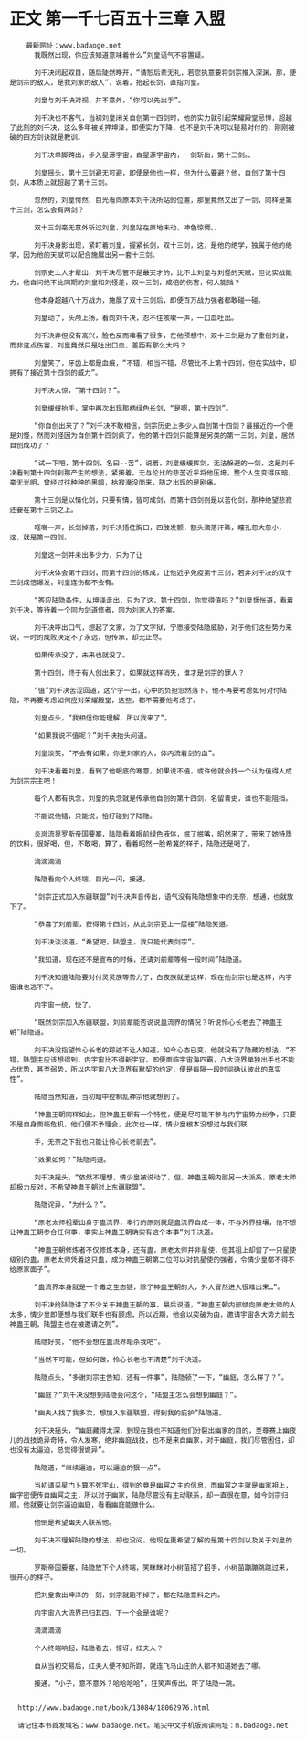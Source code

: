# 正文 第一千七百五十三章 入盟
        最新网址：www.badaoge.net
          我既然出现，你应该知道意味着什么”刘皇语气不容置疑。
      
          刘千决闭起双目，随后陡然睁开，“请恕后辈无礼，若您执意要将剑宗推入深渊，那，便是剑宗的敌人，是我刘家的敌人”，说着，抬起长剑，直指刘皇。
      
          刘皇与刘千决对视，并不意外，“你可以先出手”。
      
          刘千决也不客气，当初刘皇闭关自创第十四剑时，他的实力就引起荣耀殿堂忌惮，超越了此刻的刘千决，这么多年被关押坤泽，即便实力下降，也不是刘千决可以轻易对付的，刚刚被破的四方剑诀就是教训。
      
          刘千决单脚跨出，步入星源宇宙，自星源宇宙内，一剑斩出，第十三剑。、
      
          刘皇摇头，第十三剑避无可避，即便是他也一样，但为什么要避？他，自创了第十四剑，从本质上就超越了第十三剑。
      
          忽然的，刘皇愕然，目光看向原本刘千决所站的位置，那里竟然又出了一剑，同样是第十三剑，怎么会有两剑？
      
          双十三剑毫无意外斩过刘皇，刘皇站在原地未动，神色惊愕。、
      
          刘千决身影出现，紧盯着刘皇，握紧长剑，双十三剑，这，是他的绝学，独属于他的绝学，因为他的天赋可以配合施展出另一套十三剑。
      
          剑宗史上人才辈出，刘千决尽管不是最天才的，比不上刘皇与刘怪的天赋，但论实战能力，他自问绝不比同期的刘皇和刘怪差，双十三剑，成倍的伤害，何人能挡？
      
          他本身超越八十万战力，施展了双十三剑后，即便百万战力强者都敢碰一碰。
      
          刘皇动了，头颅上扬，看向刘千决，忍不住咳嗽一声，一口血吐出。
      
          刘千决非但没有高兴，脸色反而难看了很多，在他预想中，双十三剑是为了重创刘皇，而非这点伤害，刘皇竟然只是吐出口血，差距有那么大吗？
      
          刘皇笑了，牙齿上都是血痕，“不错，相当不错，尽管比不上第十四剑，但在实战中，却拥有了接近第十四剑的威力”。
      
          刘千决大惊，“第十四剑？”。
      
          刘皇缓缓抬手，掌中再次出现那柄绿色长剑，“是啊，第十四剑”。
      
          “你自创出来了？”刘千决不敢相信，剑宗历史上多少人自创第十四剑？最接近的一个便是刘怪，然而刘怪因为自创第十四剑疯了，他的第十四剑只能算是另类的第十三剑，刘皇，居然自创成功了？
      
          “试一下吧，第十四剑，名曰--苦”，说着，刘皇缓缓挥剑，无法躲避的一剑，这是刘千决看到第十四剑刹那产生的想法，紧接着，无与伦比的悲苦近乎将他压垮，整个人生变得灰暗，毫无光明，曾经过往种种的黑暗，枯寂淹没而来，随之出现的是剧痛。
      
          第十三剑是以情化剑，只要有情，皆可成剑，而第十四剑则是以苦化剑，那种绝望悲寂还要在第十三剑之上。
      
          哐啷一声，长剑掉落，刘千决捂住胸口，四肢发颤，额头滴落汗珠，瞳孔忽大忽小，这，就是第十四剑。
      
          刘皇这一剑并未出多少力，只为了让
      
          刘千决体会第十四剑，而第十四剑的练成，让他近乎免疫第十三剑，若非刘千决的双十三剑成倍爆发，刘皇连伤都不会有。
      
          “答应陆隐条件，从坤泽走出，只为了这，第十四剑，你觉得值吗？”刘皇惆怅道，看着刘千决，等待着一个同为剑道修者，同为刘家人的答案。
      
          刘千决呼出口气，想起了文家，为了文字狱，宁愿接受陆隐威胁，对于他们这些势力来说，一时的成败决定不了永远，但传承，却无止尽。
      
          如果传承没了，未来也就没了。
      
          第十四剑，终于有人创出来了，如果就这样消失，谁才是剑宗的罪人？
      
          “值”刘千决苦涩回道，这个字一出，心中的负担忽然落下，他不再要考虑如何对付陆隐，不再要考虑如何应对荣耀殿堂，这些，都不需要他考虑了。
      
          刘皇点头，“我相信你能理解，所以我来了”。
      
          “如果我说不值呢？”刘千决抬头问道。
      
          刘皇淡笑，“不会有如果，你是刘家的人，体内流着剑的血”。
      
          刘千决看着刘皇，看到了他眼底的寒意，如果说不值，或许他就会找一个认为值得人成为剑宗宗主吧！
      
          每个人都有执念，刘皇的执念就是传承他自创的第十四剑，名留青史，谁也不能阻挡。
      
          不能说他错，只能说，恰好碰到了陆隐。
      
          炎岚流界罗斯帝国要塞，陆隐看着眼前绿色液体，抿了抿嘴，昭然来了，带来了她特质的饮料，很好喝，但，不敢喝，算了，看着昭然一脸希冀的样子，陆隐还是喝了。
      
          滴滴滴滴
      
          陆隐看向个人终端，目光一闪，接通。
      
          “剑宗正式加入东疆联盟”刘千决声音传出，语气没有陆隐想象中的无奈，想通，也就放下了。
      
          “恭喜了刘前辈，获得第十四剑，从此剑宗更上一层楼”陆隐笑道。
      
          刘千决淡淡道，“希望吧，陆盟主，我只能代表剑宗”。
      
          “我知道，现在还不是宣布的时候，还请刘前辈等候一段时间”陆隐道。
      
          刘千决知道陆隐要对付灵灵族等势力了，白夜族就是这样，现在他剑宗也是这样，内宇宙谁也逃不了。
      
          内宇宙一统，快了。
      
          “既然剑宗加入东疆联盟，刘前辈能否说说蛊流界的情况？听说怜心长老去了神蛊王朝”陆隐道。
      
          刘千决没指望怜心长老的踪迹不让人知道，如今心态已变，他就没有了隐藏的想法，“不错，陆盟主应该想得到，内宇宙比不得新宇宙，即便面临宇宙海四霸，八大流界单独出手也不能占优势，甚至弱势，所以内宇宙八大流界有默契的约定，便是每隔一段时间确认彼此的真实性”。
      
          陆隐当然知道，当初暗中控制乱神宗他就想到了。
      
          “神蛊王朝同样如此，但神蛊王朝有一个特性，便是尽可能不参与内宇宙势力纷争，只要不是自身面临危机，他们便不予理会，此次也一样，情少皇根本没想过与我们联
      
          手，无奈之下我也只能让怜心长老前去”。
      
          “效果如何？”陆隐问道。
      
          刘千决摇头，“依然不理想，情少皇被说动了，但，神蛊王朝内部另一大派系，原老太师却极力反对，不希望神蛊王朝对上东疆联盟”。
      
          陆隐诧异，“为什么？”。
      
          “原老太师祖辈出身于蛊流界，奉行的原则就是蛊流界自成一体，不与外界接壤，他不想让神蛊王朝参合任何事，事实上神蛊王朝确实有这个本事”刘千决道。
      
          “神蛊王朝修炼者不仅修炼本身，还有蛊，原老太师并非星使，但其祖上却留了一只星使级别的蛊，原老太师凭着这只蛊，成为神蛊王朝第二位可以对抗星使的强者，令情少皇都不得不给原家面子”。
      
          “蛊流界本身就是一个毒之生态链，除了神蛊王朝的人，外人冒然进入很难出来…”。
      
          刘千决给陆隐讲了不少关于神蛊王朝的事，最后说道，“神蛊王朝内部倾向原老太师的人太多，情少皇即便想与我们联手也有顾虑，所以近期，他会以突破为由，邀请宇宙各大势力前去神蛊王朝，陆盟主也在被邀请之列”。
      
          陆隐好笑，“他不会想在蛊流界暗杀我吧”。
      
          “当然不可能，但如何做，怜心长老也不清楚”刘千决道。
      
          陆隐点头，“多谢刘宗主告知，还有一件事”，陆隐顿了一下，“幽庭，怎么样了？”。
      
          “幽庭？”刘千决没想到陆隐会问这个，“陆盟主怎么会想到幽庭？”。
      
          “幽夫人找了我多次，想加入东疆联盟，得到我的庇护”陆隐道。
      
          刘千决摇头，“幽庭藏得太深，到现在我也不知道他们分裂出幽家的目的，至尊赛上幽夜儿的战技诡异奇特，令人发寒，绝非幽庭战技，也不是来自幽家，对于幽庭，我们尽管困住，却也没有太逼迫，总觉得很诡异”。
      
          陆隐道，“继续逼迫，可以逼迫的狠一点”。
      
          当初请采星门卜算不死宇山，得到的竟是幽冥之主的信息，而幽冥之主就是幽家祖上，幽字密便传自幽冥之主，所以对于幽家，陆隐尽管没有主动联系，却一直很在意，如今剑宗归顺，他就要让剑宗逼迫幽庭，看看幽庭能做什么。
      
          他倒是希望幽夫人联系他。
      
          刘千决不理解陆隐的想法，却也没问，他现在更希望了解的是第十四剑以及关于刘皇的一切。
      
          罗斯帝国要塞，陆隐放下个人终端，笑眯眯对小树苗招了招手，小树苗蹦蹦跳跳过来，很开心的样子。
      
          把刘皇救出坤泽的一刻，剑宗就跑不掉了，都在陆隐意料之内。
      
          内宇宙八大流界已归其四，下一个会是谁呢？
      
          滴滴滴滴
      
          个人终端响起，陆隐看去，惊讶，红夫人？
      
          自从当初交易后，红夫人便不知所踪，就连飞马山庄的人都不知道她去了哪。
      
          接通，“小子，意不意外？哈哈哈哈”，狂笑声传出，吓了陆隐一跳。
      
      
      http://www.badaoge.net/book/13084/18062976.html
      
      请记住本书首发域名：www.badaoge.net。笔尖中文手机版阅读网址：m.badaoge.net